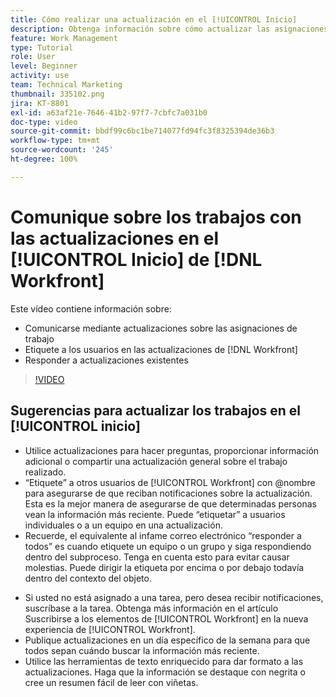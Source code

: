```yaml
---
title: Cómo realizar una actualización en el [!UICONTROL Inicio]
description: Obtenga información sobre cómo actualizar las asignaciones de trabajo y responder a las actualizaciones existentes. Etiquete a los usuarios de  [!DNL Workfront]  en las actualizaciones para que se les notifique sobre la comunicación.
feature: Work Management
type: Tutorial
role: User
level: Beginner
activity: use
team: Technical Marketing
thumbnail: 335102.png
jira: KT-8801
exl-id: a63af21e-7646-41b2-97f7-7cbfc7a031b0
doc-type: video
source-git-commit: bbdf99c6bc1be714077fd94fc3f8325394de36b3
workflow-type: tm+mt
source-wordcount: '245'
ht-degree: 100%

---
```


# Comunique sobre los trabajos con las actualizaciones en el [!UICONTROL Inicio] de [!DNL Workfront] 

Este vídeo contiene información sobre:

* Comunicarse mediante actualizaciones sobre las asignaciones de trabajo
* Etiquete a los usuarios en las actualizaciones de [!DNL Workfront]
* Responder a actualizaciones existentes

>[!VIDEO](https://video.tv.adobe.com/v/3445280/?quality=12&learn=on&enablevpops=1&captions=spa)

## Sugerencias para actualizar los trabajos en el [!UICONTROL inicio]

* Utilice actualizaciones para hacer preguntas, proporcionar información adicional o compartir una actualización general sobre el trabajo realizado.
* “Etiquete” a otros usuarios de [!UICONTROL Workfront] con @nombre para asegurarse de que reciban notificaciones sobre la actualización. Esta es la mejor manera de asegurarse de que determinadas personas vean la información más reciente. Puede “etiquetar” a usuarios individuales o a un equipo en una actualización.
* Recuerde, el equivalente al infame correo electrónico “responder a todos” es cuando etiquete un equipo o un grupo y siga respondiendo dentro del subproceso. Tenga en cuenta esto para evitar causar molestias. Puede dirigir la etiqueta por encima o por debajo todavía dentro del contexto del objeto.

<!--
paragraph below needs a hyperlink to an article
-->

* Si usted no está asignado a una tarea, pero desea recibir notificaciones, suscríbase a la tarea. Obtenga más información en el artículo Suscribirse a los elementos de [!UICONTROL Workfront] en la nueva experiencia de [!UICONTROL Workfront].
* Publique actualizaciones en un día específico de la semana para que todos sepan cuándo buscar la información más reciente.
* Utilice las herramientas de texto enriquecido para dar formato a las actualizaciones. Haga que la información se destaque con negrita o cree un resumen fácil de leer con viñetas.

<!--
learn more URLs
-->
